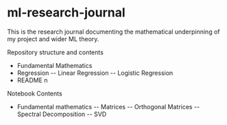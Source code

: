 # ml-research-journal
This is the research journal documenting the mathematical underpinning of my project and wider ML theory.

Repository structure and contents

* Fundamental Mathematics
* Regression
   -- Linear Regression
   -- Logistic Regression
* README n


Notebook Contents

* Fundamental mathematics
  -- Matrices
  -- Orthogonal Matrices
  -- Spectral Decomposition
  -- SVD
